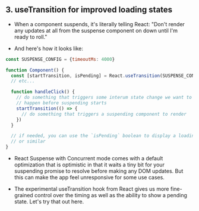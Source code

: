 ## 3. useTransition for improved loading states

- When a component suspends, it's literally telling React: "Don't render any
updates at all from the suspense component on down until I'm ready to roll."

- And here's how it looks like: 

```javascript
const SUSPENSE_CONFIG = {timeoutMs: 4000}

function Component() {
  const [startTransition, isPending] = React.useTransition(SUSPENSE_CONFIG)
  // etc...

  function handleClick() {
    // do something that triggers some interum state change we want to
    // happen before suspending starts
    startTransition(() => {
      // do something that triggers a suspending component to render
    })
  }

  // if needed, you can use the `isPending` boolean to display a loading spinner
  // or similar
}
```
- React Suspense with Concurrent mode comes with a default optimization that is optimistic in that it waits a tiny bit for your suspending promise to resolve before making any DOM updates. But this can make the app feel unresponsive for some use cases. 

- The experimental useTransition hook from React gives us more fine-grained control over the timing as well as the ability to show a pending state. Let's try that out here.
